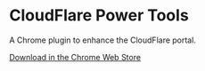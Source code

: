 CloudFlare Power Tools
======================

A Chrome plugin to enhance the CloudFlare portal.

[Download in the Chrome Web Store](http://go.joe.gl/cfpower)
